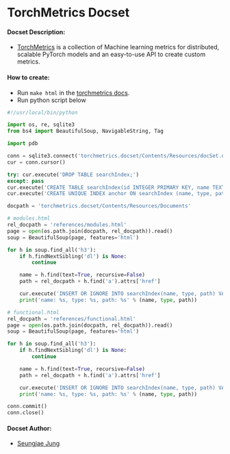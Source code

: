 TorchMetrics Docset
=======================

#### Docset Description:

- [TorchMetrics](https://torchmetrics.readthedocs.io/en/latest/) is a collection of Machine learning metrics for distributed, scalable PyTorch models and an easy-to-use API to create custom metrics.

#### How to create:

- Run `make html` in the [torchmetrics docs](https://github.com/PyTorchLightning/metrics/tree/master/docs).
- Run python script below

```python
#!/usr/local/bin/python

import os, re, sqlite3
from bs4 import BeautifulSoup, NavigableString, Tag

import pdb

conn = sqlite3.connect('torchmetrics.docset/Contents/Resources/docSet.dsidx')
cur = conn.cursor()

try: cur.execute('DROP TABLE searchIndex;')
except: pass
cur.execute('CREATE TABLE searchIndex(id INTEGER PRIMARY KEY, name TEXT, type TEXT, path TEXT);')
cur.execute('CREATE UNIQUE INDEX anchor ON searchIndex (name, type, path);')

docpath = 'torchmetrics.docset/Contents/Resources/Documents'

# modules.html
rel_docpath = 'references/modules.html'
page = open(os.path.join(docpath, rel_docpath)).read()
soup = BeautifulSoup(page, features='html')

for h in soup.find_all('h3'):
    if h.findNextSibling('dl') is None:
        continue

    name = h.find(text=True, recursive=False)
    path = rel_docpath + h.find('a').attrs['href']

    cur.execute('INSERT OR IGNORE INTO searchIndex(name, type, path) VALUES (?,?,?)', (name, 'Module', path))
    print('name: %s, type: %s, path: %s' % (name, type, path))

# functional.html
rel_docpath = 'references/functional.html'
page = open(os.path.join(docpath, rel_docpath)).read()
soup = BeautifulSoup(page, features='html')

for h in soup.find_all('h3'):
    if h.findNextSibling('dl') is None:
        continue

    name = h.find(text=True, recursive=False)
    path = rel_docpath + h.find('a').attrs['href']

    cur.execute('INSERT OR IGNORE INTO searchIndex(name, type, path) VALUES (?,?,?)', (name, 'func', path))
    print('name: %s, type: %s, path: %s' % (name, type, path))

conn.commit()
conn.close()
```

#### Docset Author:

- [Seungjae Jung](https://github.com/seanexplode)
